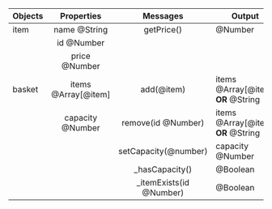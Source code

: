 | Objects | Properties | Messages | Output |
| - | :-: | :-: | - |
| item  | name @String | getPrice() | @Number
|| id @Number
|| price @Number
| basket | items @Array[@item]| add(@item) | items @Array[@item] **OR** @String
|| capacity @Number| remove(id @Number) | items @Array[@item] **OR** @String
||| setCapacity(@number) | capacity @Number
||| _hasCapacity() | @Boolean
||| _itemExists(id @Number) | @Boolean